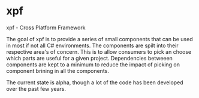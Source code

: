 xpf
===

xpf - Cross Platform Framework

The goal of xpf is to provide a series of small components that can be used in most if not all C# environments. The components are spilt into their respective area's of concern. This is to allow consumers to pick an choose which parts are useful for a given project. Dependencies betweeen components are kept to a minimum to reduce the impact of picking on component brining in all the components.

The current state is alpha, though a lot of the code has been developed over the past few years.
